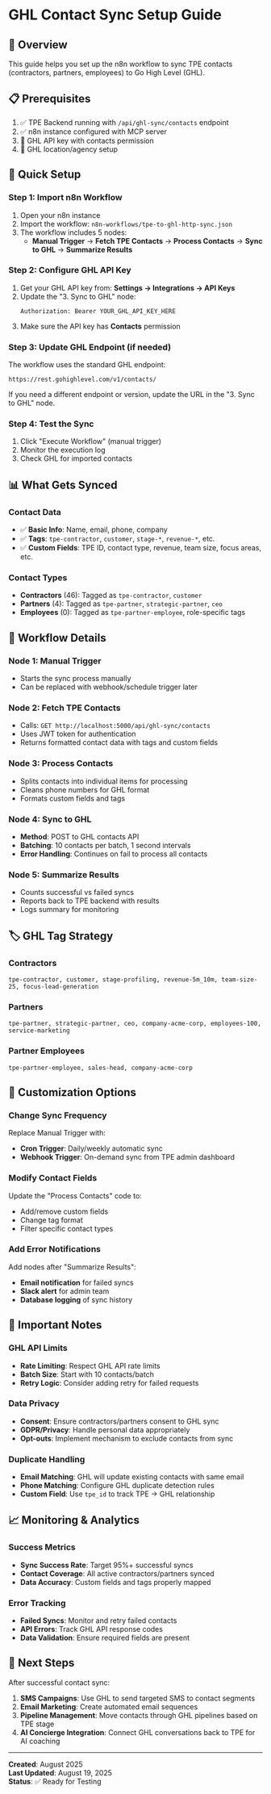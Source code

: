 # GHL Contact Sync Setup Guide

## 🎯 Overview
This guide helps you set up the n8n workflow to sync TPE contacts (contractors, partners, employees) to Go High Level (GHL).

## 📋 Prerequisites
1. ✅ TPE Backend running with `/api/ghl-sync/contacts` endpoint
2. ✅ n8n instance configured with MCP server 
3. 🔧 GHL API key with contacts permission
4. 🔧 GHL location/agency setup

## 🚀 Quick Setup

### Step 1: Import n8n Workflow
1. Open your n8n instance
2. Import the workflow: `n8n-workflows/tpe-to-ghl-http-sync.json`
3. The workflow includes 5 nodes:
   - **Manual Trigger** → **Fetch TPE Contacts** → **Process Contacts** → **Sync to GHL** → **Summarize Results**

### Step 2: Configure GHL API Key
1. Get your GHL API key from: **Settings → Integrations → API Keys**
2. Update the "3. Sync to GHL" node:
   ```
   Authorization: Bearer YOUR_GHL_API_KEY_HERE
   ```
3. Make sure the API key has **Contacts** permission

### Step 3: Update GHL Endpoint (if needed)
The workflow uses the standard GHL endpoint:
```
https://rest.gohighlevel.com/v1/contacts/
```

If you need a different endpoint or version, update the URL in the "3. Sync to GHL" node.

### Step 4: Test the Sync
1. Click "Execute Workflow" (manual trigger)
2. Monitor the execution log
3. Check GHL for imported contacts

## 📊 What Gets Synced

### Contact Data
- ✅ **Basic Info**: Name, email, phone, company
- ✅ **Tags**: `tpe-contractor`, `customer`, `stage-*`, `revenue-*`, etc.
- ✅ **Custom Fields**: TPE ID, contact type, revenue, team size, focus areas, etc.

### Contact Types
- **Contractors** (46): Tagged as `tpe-contractor`, `customer`
- **Partners** (4): Tagged as `tpe-partner`, `strategic-partner`, `ceo`  
- **Employees** (0): Tagged as `tpe-partner-employee`, role-specific tags

## 🔄 Workflow Details

### Node 1: Manual Trigger
- Starts the sync process manually
- Can be replaced with webhook/schedule trigger later

### Node 2: Fetch TPE Contacts  
- Calls: `GET http://localhost:5000/api/ghl-sync/contacts`
- Uses JWT token for authentication
- Returns formatted contact data with tags and custom fields

### Node 3: Process Contacts
- Splits contacts into individual items for processing
- Cleans phone numbers for GHL format
- Formats custom fields and tags

### Node 4: Sync to GHL
- **Method**: POST to GHL contacts API
- **Batching**: 10 contacts per batch, 1 second intervals
- **Error Handling**: Continues on fail to process all contacts

### Node 5: Summarize Results
- Counts successful vs failed syncs
- Reports back to TPE backend with results
- Logs summary for monitoring

## 🏷️ GHL Tag Strategy

### Contractors
```
tpe-contractor, customer, stage-profiling, revenue-5m_10m, team-size-25, focus-lead-generation
```

### Partners  
```
tpe-partner, strategic-partner, ceo, company-acme-corp, employees-100, service-marketing
```

### Partner Employees
```
tpe-partner-employee, sales-head, company-acme-corp
```

## 🔧 Customization Options

### Change Sync Frequency
Replace Manual Trigger with:
- **Cron Trigger**: Daily/weekly automatic sync
- **Webhook Trigger**: On-demand sync from TPE admin dashboard

### Modify Contact Fields
Update the "Process Contacts" code to:
- Add/remove custom fields
- Change tag format
- Filter specific contact types

### Add Error Notifications
Add nodes after "Summarize Results":
- **Email notification** for failed syncs
- **Slack alert** for admin team
- **Database logging** of sync history

## 🚨 Important Notes

### GHL API Limits
- **Rate Limiting**: Respect GHL API rate limits
- **Batch Size**: Start with 10 contacts/batch
- **Retry Logic**: Consider adding retry for failed requests

### Data Privacy
- **Consent**: Ensure contractors/partners consent to GHL sync
- **GDPR/Privacy**: Handle personal data appropriately
- **Opt-outs**: Implement mechanism to exclude contacts from sync

### Duplicate Handling
- **Email Matching**: GHL will update existing contacts with same email
- **Phone Matching**: Configure GHL duplicate detection rules
- **Custom Field**: Use `tpe_id` to track TPE → GHL relationship

## 📈 Monitoring & Analytics

### Success Metrics
- **Sync Success Rate**: Target 95%+ successful syncs
- **Contact Coverage**: All active contractors/partners synced
- **Data Accuracy**: Custom fields and tags properly mapped

### Error Tracking
- **Failed Syncs**: Monitor and retry failed contacts
- **API Errors**: Track GHL API response codes
- **Data Validation**: Ensure required fields are present

## 🔄 Next Steps

After successful contact sync:
1. **SMS Campaigns**: Use GHL to send targeted SMS to contact segments
2. **Email Marketing**: Create automated email sequences
3. **Pipeline Management**: Move contacts through GHL pipelines based on TPE stage
4. **AI Concierge Integration**: Connect GHL conversations back to TPE for AI coaching

---

**Created**: August 2025  
**Last Updated**: August 19, 2025  
**Status**: ✅ Ready for Testing